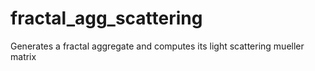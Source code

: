 # fractal_agg_scattering
Generates a fractal aggregate and computes its light scattering mueller matrix
